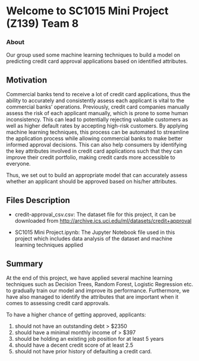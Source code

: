 # Welcome to SC1015 Mini Project (Z139) Team 8

###  About
Our group used some machine learning techniques to build a model on predicting credit card approval applications based on identified attributes.

## Motivation

Commercial banks tend to receive a lot of credit card applications, thus the ability to accurately and consistently assess each applicant is vital to the commercial banks’ operations. Previously, credit card companies manually assess the risk of each applicant manually, which is prone to some human inconsistency. This can lead to potentially rejecting valuable customers as well as higher default rates by accepting high-risk customers. By applying machine learning techniques, this process can be automated to streamline the application process while allowing commercial banks to make better informed approval decisions. This can also help consumers by identifying the key attributes involved in credit card applications such that they can improve their credit portfolio, making credit cards more accessible to everyone.

Thus, we set out to build an appropriate model that can accurately assess whether an applicant should be approved based on his/her attributes.

## Files Description
- credit-approval_csv.csv: The dataset file for this project, it can be downloaded from http://archive.ics.uci.edu/ml/datasets/credit+approval

- SC1015 Mini Project.ipynb: The Jupyter Notebook file used in this project which includes data analysis of the dataset and machine learning techniques applied

## Summary
At the end of this project, we have applied several machine learning techniques such as Decision Trees, Random Forest, Logistic Regression etc. to gradually train our model and improve its performance. Furthermore, we have also managed to identify the attributes that are important when it comes to assessing credit card approvals.

To have a higher chance of getting approved, applicants:
1. should not have an outstanding debt > $2350 
2. should have a minimal monthly income of > $397
3. should be holding an existing job position for at least 5 years
4. should have a decent credit score of at least 2.5 
5. should not have prior history of defaulting a credit card.
